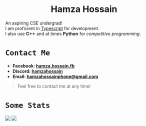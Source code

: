 <h1 align=center> <b>Hamza Hossain</b> </h1>

An aspiring CSE undergrad!\
I am proficient in [Typescript](https://www.typescriptlang.org/) for development.\
I also use __C++__ and at times __Python__ for *competitive programming*.


# `Contact Me`
- <b>Facebook: [hamza.hossain.fb](https://www.facebook.com/hamza.hossain.fb/)
- Discord: [hamzahossain](https://discord.com/users/953557729413333002)
- Email: <a href="mailto@hamzahossainphone@gmail.com">hamzahossainphone@gmail.com</a> </b>
> Feel free to contact me at any time!
# `Some Stats`
<picture>
  <source
    srcset="https://github-readme-streak-stats-salesp07.vercel.app/?user=MdHamzaHossain&theme=monokai&hide_border=false&include_all_commits=true&border_radius=23"
    media="(prefers-color-scheme: dark)"
  />
  <source
    srcset="https://github-readme-streak-stats-salesp07.vercel.app/?user=MdHamzaHossain&theme=gruvbox_light&hide_border=false&include_all_commits=true&border_radius=23"
    media="(prefers-color-scheme: light), (prefers-color-scheme: no-preference)"
  />
  <img src="https://github-readme-streak-stats-salesp07.vercel.app/?user=MdHamzaHossain&theme=vue-dark&hide_border=false&include_all_commits=true&border_radius=23" />
</picture>
<picture>
  <source
    srcset="https://github-readme-stats.vercel.app/api/top-langs/?username=MdHamzaHossain&theme=monokai&show_icons=true&hide_border=false&layout=donut&border_radius=23&langs_count=50"
    media="(prefers-color-scheme: dark)"
  />
  <source
    srcset="https://github-readme-stats.vercel.app/api/top-langs/?username=MdHamzaHossain&theme=gruvbox_light&show_icons=true&hide_border=false&layout=donut&border_radius=23&langs_count=50"
    media="(prefers-color-scheme: light), (prefers-color-scheme: no-preference)"
  />
  <img src="https://github-readme-stats.vercel.app/api/top-langs/?username=MdHamzaHossain&theme=gruvbox_light&show_icons=true&hide_border=false&layout=donut&border_radius=23&langs_count=50" />
</picture>


<!---
MdHamzaHossain/MdHamzaHossain is a ✨ special ✨ repository because its `README.md` (this file) appears on your GitHub profile.
You can click the Preview link to take a look at your changes.
--->

